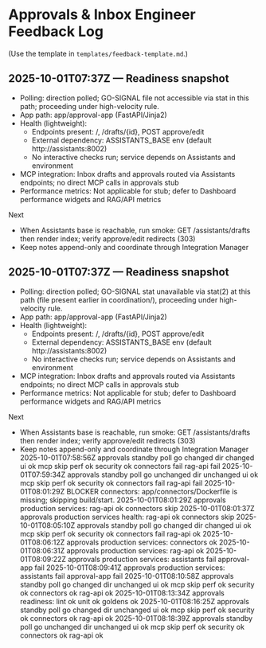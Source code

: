 # Approvals & Inbox Engineer Feedback Log

(Use the template in `templates/feedback-template.md`.)

## 2025-10-01T07:37Z — Readiness snapshot
- Polling: direction polled; GO-SIGNAL file not accessible via stat in this path; proceeding under high-velocity rule.
- App path: app/approval-app (FastAPI/Jinja2)
- Health (lightweight):
  - Endpoints present: /, /drafts/{id}, POST approve/edit
  - External dependency: ASSISTANTS_BASE env (default http://assistants:8002)
  - No interactive checks run; service depends on Assistants and environment
- MCP integration: Inbox drafts and approvals routed via Assistants endpoints; no direct MCP calls in approvals stub
- Performance metrics: Not applicable for stub; defer to Dashboard performance widgets and RAG/API metrics

Next
- When Assistants base is reachable, run smoke: GET /assistants/drafts then render index; verify approve/edit redirects (303)
- Keep notes append-only and coordinate through Integration Manager

## 2025-10-01T07:37Z — Readiness snapshot
- Polling: direction polled; GO-SIGNAL stat unavailable via stat(2) at this path (file present earlier in coordination/), proceeding under high-velocity rule.
- App path: app/approval-app (FastAPI/Jinja2)
- Health (lightweight):
  - Endpoints present: /, /drafts/{id}, POST approve/edit
  - External dependency: ASSISTANTS_BASE env (default http://assistants:8002)
  - No interactive checks run; service depends on Assistants and environment
- MCP integration: Inbox drafts and approvals routed via Assistants endpoints; no direct MCP calls in approvals stub
- Performance metrics: Not applicable for stub; defer to Dashboard performance widgets and RAG/API metrics

Next
- When Assistants base is reachable, run smoke: GET /assistants/drafts then render index; verify approve/edit redirects (303)
- Keep notes append-only and coordinate through Integration Manager
2025-10-01T07:58:56Z approvals standby poll go changed dir changed ui ok mcp skip perf ok security ok connectors fail rag-api fail
2025-10-01T07:59:34Z approvals standby poll go unchanged dir unchanged ui ok mcp skip perf ok security ok connectors fail rag-api fail
2025-10-01T08:01:29Z BLOCKER connectors: app/connectors/Dockerfile is missing; skipping build/start.
2025-10-01T08:01:29Z approvals production services: rag-api ok connectors skip
2025-10-01T08:01:37Z approvals production services health: rag-api ok connectors skip
2025-10-01T08:05:10Z approvals standby poll go changed dir changed ui ok mcp skip perf ok security ok connectors fail rag-api ok
2025-10-01T08:06:12Z approvals production services: connectors ok
2025-10-01T08:06:31Z approvals production services: rag-api ok
2025-10-01T08:09:22Z approvals production services: assistants fail approval-app fail
2025-10-01T08:09:41Z approvals production services: assistants fail approval-app fail
2025-10-01T08:10:58Z approvals standby poll go changed dir unchanged ui ok mcp skip perf ok security ok connectors ok rag-api ok
2025-10-01T08:13:34Z approvals readiness: lint ok unit ok goldens ok
2025-10-01T08:16:25Z approvals standby poll go changed dir unchanged ui ok mcp skip perf ok security ok connectors ok rag-api ok
2025-10-01T08:18:39Z approvals standby poll go unchanged dir unchanged ui ok mcp skip perf ok security ok connectors ok rag-api ok
